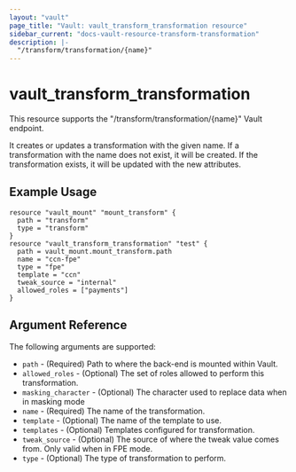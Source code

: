 ```yaml
---
layout: "vault"
page_title: "Vault: vault_transform_transformation resource"
sidebar_current: "docs-vault-resource-transform-transformation"
description: |-
  "/transform/transformation/{name}"
---
```


# vault\_transform\_transformation

This resource supports the "/transform/transformation/{name}" Vault endpoint.

It creates or updates a transformation with the given name. If a transformation with the name does not exist,
it will be created. If the transformation exists, it will be updated with the new attributes.

## Example Usage

```hcl
resource "vault_mount" "mount_transform" {
  path = "transform"
  type = "transform"
}
resource "vault_transform_transformation" "test" {
  path = vault_mount.mount_transform.path
  name = "ccn-fpe"
  type = "fpe"
  template = "ccn"
  tweak_source = "internal"
  allowed_roles = ["payments"]
}
```

## Argument Reference

The following arguments are supported:

* `path` - (Required) Path to where the back-end is mounted within Vault.
* `allowed_roles` - (Optional) The set of roles allowed to perform this transformation.
* `masking_character` - (Optional) The character used to replace data when in masking mode
* `name` - (Required) The name of the transformation.
* `template` - (Optional) The name of the template to use.
* `templates` - (Optional) Templates configured for transformation.
* `tweak_source` - (Optional) The source of where the tweak value comes from. Only valid when in FPE mode.
* `type` - (Optional) The type of transformation to perform.
